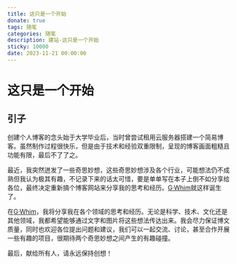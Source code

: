 ```yaml
---
title: 这只是一个开始
donate: true
tags: 随笔
categories: 随笔
description: 建站-这只是一个开始
sticky: 10000
date: 2023-11-21 00:00:00
---
```

# 这只是一个开始

## 引子

创建个人博客的念头始于大学毕业后，当时曾尝试租用云服务器搭建一个简易博客。虽然制作过程很快乐，但是由于技术和经验双重限制，呈现的博客画面粗糙且功能有限，最后不了了之。

最近，我突然迸发了一些奇思妙想，这些奇思妙想涉及各个行业，可能想法仍不成熟但我认为极其有趣，不记录下来的话太可惜，要是单单写在本子上倒不如分享给各位，最终决定重新搞个博客网站来分享我的思考和经历。[G·Whim](https://www.blog.gwhim.cn/)就这样诞生了。

在[G·Whim](https://www.blog.gwhim.cn/)，我将分享我在各个领域的思考和经历。无论是科学、技术、文化还是其他领域，我都希望能够通过文字和图片将这些想法传达出来。我会尽力保证博文质量，同时也欢迎各位提出问题和建议，我们可以一起交流、讨论，甚至合作开展一些有趣的项目，很期待两个奇思妙想之间产生的有趣碰撞。

最后，献给所有人，请永远保持创想！

